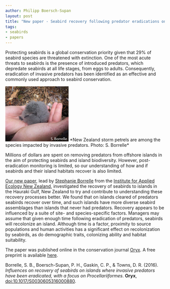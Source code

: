 ```yaml
---
author: Philipp Boersch-Supan
layout: post
title: "New paper - Seabird recovery following predator eradications on islands"
tags:
- seabirds
- papers
---
```


Protecting seabirds is a global conservation priority given that 29% of seabird species are threatened with extinction. One of the most acute threats to seabirds is the presence of introduced predators, which depredate seabirds at all life stages, from eggs to adults. Consequently, eradication of invasive predators has been identified as an effective and commonly used approach to seabird conservation. 

<img src="/public/images/NZ_storm_petrel_chick_SBB.jpg" alt="New Zealand storm petrel chick" width="200px">  
*New Zealand storm petrels are among the species impacted by invasive predators. Photo: S. Borrelle*

Millions of dollars are spent on removing predators from offshore islands in the aim of protecting seabirds and island biodiversity. However, post-eradication monitoring is limited, so our understanding of how and if seabirds and their island habitats recover is also limited. 

[Our new paper](https://doi.org/10.1017/S0030605316000880), lead by [Stephanie Borrelle](https://stephborrelle.wordpress.com/) from the [Institute for Applied Ecology New Zealand](https://aenz.aut.ac.nz/), investigated the recovery of seabirds to islands in the Hauraki Gulf, New Zealand to try and contribute to understanding these recovery processes better. We found that on islands cleared of predators seabirds recover over time, and such islands have more diverse seabird assemblages than islands that never had predators. Recovery appears to be influenced by a suite of site- and species-specific factors. Managers may assume that given enough time following eradication of predators, seabirds will recolonize an island. Although time is a factor, proximity to source populations and human activities has a significant effect on recolonization by seabirds, as do demographic traits, colonizing ability and habitat suitability.

The paper was published online in the conservation journal [Oryx](https://doi.org/10.1017/S0030605316000880). A free preprint is available [here](http://pboesu.github.io/public/Borrelle_et_al_2016_prepress.pdf).

Borrelle, S. B., Boersch-Supan, P. H., Gaskin, C. P., & Towns, D. R. (2016). *Influences on recovery of seabirds on islands where invasive predators have been eradicated, with a focus on Procellariiformes*. **Oryx**, [doi:10.1017/S0030605316000880](https://doi.org/10.1017/S0030605316000880).

